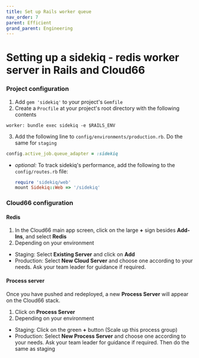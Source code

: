 ```yaml
---
title: Set up Rails worker queue
nav_order: 7
parent: Efficient
grand_parent: Engineering
---
```



# Setting up a sidekiq - redis worker server in Rails and Cloud66

### Project configuration

1. Add `gem 'sidekiq'` to your project's `Gemfile`
2.  Create a `Procfile` at your project's root directory with the following contents
  ```
  worker: bundle exec sidekiq -e $RAILS_ENV
  ```
3. Add the following line to `config/environments/production.rb`. Do the same for `staging`
  ```ruby
  config.active_job.queue_adapter = :sidekiq
  ```

* *optional:* To track sidekiq's performance, add the following to the `config/routes.rb` file:
  ```ruby
  require 'sidekiq/web'
  mount Sidekiq::Web => '/sidekiq'
  ```

### Cloud66 configuration

#### Redis

1. In the Cloud66 main app screen, click on the large **+** sign besides **Add-Ins**, and select **Redis**
2. Depending on your environment
  * Staging: Select **Existing Server** and click on **Add**
  * Production: Select **New Cloud Server** and choose one according to your needs. Ask your team leader for guidance if required.

#### Process server
Once you have pushed and redeployed, a new **Process Server** will appear on the Cloud66 stack.

1. Click on **Process Server**
2. Depending on your environment
  * Staging: Click on the green **+** button (Scale up this process group)
  * Production: Select **New Process Server** and choose one according to your needs. Ask your team leader for guidance if required. Then do the same as staging
